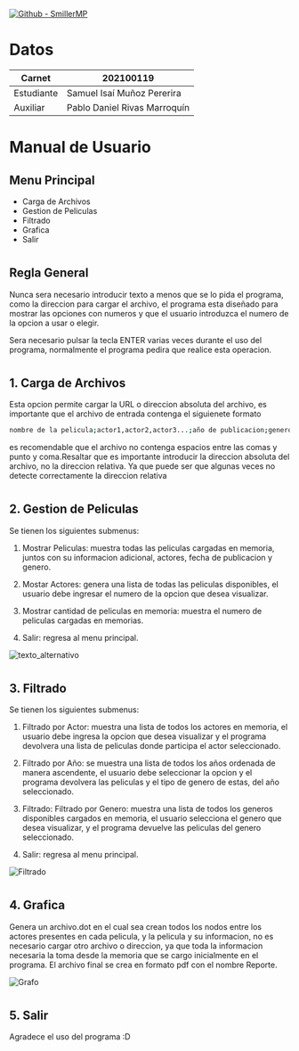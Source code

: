[![Github - SmillerMP](https://img.shields.io/badge/Github-SmillerMP-2ea44f)](https://github.com/SmillerMP)

# Datos

| Carnet | 202100119|
| ------ | ------ |
| Estudiante |Samuel Isaí Muñoz Pererira|
| Auxiliar | Pablo Daniel Rivas Marroquín|

#

# Manual de Usuario

## Menu Principal

- Carga de Archivos
- Gestion de Peliculas
- Filtrado
- Grafica
- Salir

#

## Regla General

Nunca sera necesario introducir texto a menos que se lo pida el programa, como la direccion para cargar el archivo, el programa esta diseñado para mostrar las opciones con numeros y que el usuario introduzca el numero de la opcion a usar o elegir.

Sera necesario pulsar la tecla ENTER varias veces durante el uso del programa, normalmente el programa pedira que realice esta operacion.

#

## 1. Carga de Archivos

Esta opcion permite cargar la URL o direccion absoluta del archivo, es importante que el archivo de entrada contenga el siguienete formato

```sh
nombre de la pelicula;actor1,actor2,actor3...;año de publicacion;genero de la pelicula
```

es recomendable que el archivo no contenga espacios entre las comas y punto y coma.Resaltar que es importante introducir la direccion absoluta del archivo, no la direccion relativa. Ya que puede ser que algunas veces no detecte correctamente la direccion relativa

#

## 2. Gestion de Peliculas

Se tienen los siguientes submenus:

1. Mostrar Peliculas: muestra todas las peliculas cargadas en memoria, juntos con su informacion adicional, actores, fecha de publicacion y genero.

2. Mostar Actores: genera una lista de todas las peliculas disponibles, el usuario debe ingresar el numero de la opcion que desea visualizar.

3. Mostrar cantidad de peliculas en memoria: muestra el numero de peliculas cargadas en memorias.

4. Salir: regresa al menu principal.


![texto_alternativo](/Practica%201%20LFP/Capturas/gestionPeliculas.png)
#

## 3. Filtrado

Se tienen los siguientes submenus:

1. Filtrado por Actor: muestra una lista de todos los actores en memoria, el usuario debe ingresa la opcion que desea visualizar y el programa devolvera una lista de peliculas donde participa el actor seleccionado.

2. Filtrado por Año: se muestra una lista de todos los años ordenada de manera ascendente, el usuario debe seleccionar la opcion y el programa devolvera las peliculas y el tipo de genero de estas, del año seleccionado.

3. Filtrado: Filtrado por Genero: muestra una lista de todos los generos disponibles cargados en memoria, el usuario selecciona el genero que desea visualizar, y el programa devuelve las peliculas del genero seleccionado.

4. Salir: regresa al menu principal.

![Filtrado](/Practica%201%20LFP/Capturas/filtrado.png)

#

## 4. Grafica

Genera un archivo.dot en el cual sea crean todos los nodos entre los actores presentes en cada pelicula, y la pelicula y su informacion, no es necesario cargar otro archivo o direccion, ya que toda la informacion necesaria la toma desde la memoria que se cargo inicialmente en el programa.
El archivo final se crea en formato pdf con el nombre Reporte.

![Grafo](/Practica%201%20LFP/Capturas/grafo.png)

#

## 5. Salir

Agradece el uso del programa :D

#
